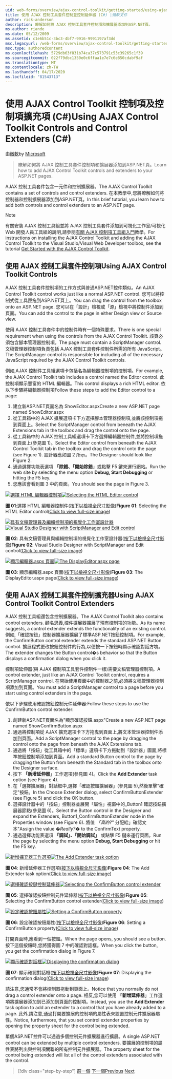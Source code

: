 ```yaml
---
uid: web-forms/overview/ajax-control-toolkit/getting-started/using-ajax-control-toolkit-controls-and-control-extenders-cs
title: 使用 AJAX 控制工具套件控制並控制延伸器 (C#) |微軟文件
author: rick-anderson
description: 瞭解如何將 AJAX 控制工具套件控制項和擴展器添加到ASP.NET頁。
ms.author: riande
ms.date: 05/12/2009
ms.assetid: c1e6b51c-3bc3-4bf7-9916-9991197af3dd
msc.legacyurl: /web-forms/overview/ajax-control-toolkit/getting-started/using-ajax-control-toolkit-controls-and-control-extenders-cs
msc.type: authoredcontent
ms.openlocfilehash: 5729db63f831b74ca37c573791c53c39265c1f39
ms.sourcegitcommit: 022f79dbc1350e0c6ffaa1e7e7c6e850cdabf9af
ms.translationtype: MT
ms.contentlocale: zh-TW
ms.lasthandoff: 04/17/2020
ms.locfileid: "81543713"
---
```

# <a name="using-ajax-control-toolkit-controls-and-control-extenders-c"></a><span data-ttu-id="57798-103">使用 AJAX Control Toolkit 控制項及控制項擴充項 (C#)</span><span class="sxs-lookup"><span data-stu-id="57798-103">Using AJAX Control Toolkit Controls and Control Extenders (C#)</span></span>

<span data-ttu-id="57798-104">由[微軟](https://github.com/microsoft)</span><span class="sxs-lookup"><span data-stu-id="57798-104">by [Microsoft](https://github.com/microsoft)</span></span>

> <span data-ttu-id="57798-105">瞭解如何將 AJAX 控制工具套件控制項和擴展器添加到ASP.NET頁。</span><span class="sxs-lookup"><span data-stu-id="57798-105">Learn how to add AJAX Control Toolkit controls and extenders to your ASP.NET pages.</span></span>

<span data-ttu-id="57798-106">AJAX 控制工具套件包含一元件和控制擴展器。</span><span class="sxs-lookup"><span data-stu-id="57798-106">The AJAX Control Toolkit contains a set of controls and control extenders.</span></span> <span data-ttu-id="57798-107">在本教學中,您將瞭解如何將控制器和控制擴展器添加到ASP.NET頁。</span><span class="sxs-lookup"><span data-stu-id="57798-107">In this brief tutorial, you learn how to add both controls and control extenders to an ASP.NET page.</span></span>

> [!NOTE] 
> 
> <span data-ttu-id="57798-108">有關安裝 AJAX 控制工具組並將 AJAX 控制工具套件添加到可視化工作室/可視化 Web 開發人員工具組的說明,請參閱[有關 AJAX 控制項工具組入門](get-started-with-the-ajax-control-toolkit-cs.md)教學。</span><span class="sxs-lookup"><span data-stu-id="57798-108">For instructions on installing the AJAX Control Toolkit and adding the AJAX Control Toolkit to the Visual Studio/Visual Web Developer toolbox, see the tutorial [Get Started with the AJAX Control Toolkit](get-started-with-the-ajax-control-toolkit-cs.md).</span></span>

## <a name="using-ajax-control-toolkit-controls"></a><span data-ttu-id="57798-109">使用 AJAX 控制工具套件控制項</span><span class="sxs-lookup"><span data-stu-id="57798-109">Using AJAX Control Toolkit Controls</span></span>

<span data-ttu-id="57798-110">AJAX 控制工具套件控制項的工作方式與普通ASP.NET控件類似。</span><span class="sxs-lookup"><span data-stu-id="57798-110">An AJAX Control Toolkit control works just like a normal ASP.NET control.</span></span> <span data-ttu-id="57798-111">您可以將控制式從工具匣拖到ASP.NET頁上。</span><span class="sxs-lookup"><span data-stu-id="57798-111">You can drag the control from the toolbox onto an ASP.NET page.</span></span> <span data-ttu-id="57798-112">您可以在「設計」檢視或「源」檢視中將控制件添加到頁面。</span><span class="sxs-lookup"><span data-stu-id="57798-112">You can add the control to the page in either Design view or Source view.</span></span>

<span data-ttu-id="57798-113">使用 AJAX 控制工具套件中的控制件時有一個特殊要求。</span><span class="sxs-lookup"><span data-stu-id="57798-113">There is one special requirement when using the controls from the AJAX Control Toolkit.</span></span> <span data-ttu-id="57798-114">該頁必須包含腳本管理器控制項。</span><span class="sxs-lookup"><span data-stu-id="57798-114">The page must contain a ScriptManager control.</span></span> <span data-ttu-id="57798-115">文稿管理器控制項負責包括 AJAX 控制工具套件控制件所需的所有 JavaScript。</span><span class="sxs-lookup"><span data-stu-id="57798-115">The ScriptManager control is responsible for including all of the necessary JavaScript required by the AJAX Control Toolkit controls.</span></span>

<span data-ttu-id="57798-116">例如,AJAX 控制件工具組選項卡包括名為編輯器控制項的控制項。</span><span class="sxs-lookup"><span data-stu-id="57798-116">For example, the AJAX Control Toolkit tab includes a control named the Editor control.</span></span> <span data-ttu-id="57798-117">此控制項顯示豐富的 HTML 編輯器。</span><span class="sxs-lookup"><span data-stu-id="57798-117">This control displays a rich HTML editor.</span></span> <span data-ttu-id="57798-118">依以下步驟將編輯器控制項</span><span class="sxs-lookup"><span data-stu-id="57798-118">Follow these steps to add the Editor control to a page:</span></span>

1. <span data-ttu-id="57798-119">建立新ASP.NET頁面名為 ShowEditor.aspx</span><span class="sxs-lookup"><span data-stu-id="57798-119">Create a new ASP.NET page named ShowEditor.aspx</span></span>
2. <span data-ttu-id="57798-120">從工具箱中的 AJAX 擴展選項卡下方選擇腳本管理器控制項,並將該控制項拖到頁面上。</span><span class="sxs-lookup"><span data-stu-id="57798-120">Select the ScriptManager control from beneath the AJAX Extensions tab in the toolbox and drag the control onto the page.</span></span>
3. <span data-ttu-id="57798-121">從工具箱中的 AJAX 控制工具組選項卡下方選擇編輯器控制件,並將控制項拖到頁面上(參見圖 1)。</span><span class="sxs-lookup"><span data-stu-id="57798-121">Select the Editor control from beneath the AJAX Control Toolkit tab in the toolbox and drag the control onto the page (see Figure 1).</span></span> <span data-ttu-id="57798-122">設計器應如圖 2 所示。</span><span class="sxs-lookup"><span data-stu-id="57798-122">The Designer should look like Figure 2.</span></span>
4. <span data-ttu-id="57798-123">通過選擇功能表選項 **「除錯、「開始除錯**」或點擊 F5 鍵來運行網站。</span><span class="sxs-lookup"><span data-stu-id="57798-123">Run the web site by selecting the menu option **Debug, Start Debugging** or hitting the F5 key.</span></span>
5. <span data-ttu-id="57798-124">您應該會看到圖 3 中的頁面。</span><span class="sxs-lookup"><span data-stu-id="57798-124">You should see the page in Figure 3.</span></span>

<span data-ttu-id="57798-125">[![選擇 HTML 編輯器控制項](using-ajax-control-toolkit-controls-and-control-extenders-cs/_static/image1.jpg)](using-ajax-control-toolkit-controls-and-control-extenders-cs/_static/image1.png)</span><span class="sxs-lookup"><span data-stu-id="57798-125">[![Selecting the HTML Editor control](using-ajax-control-toolkit-controls-and-control-extenders-cs/_static/image1.jpg)](using-ajax-control-toolkit-controls-and-control-extenders-cs/_static/image1.png)</span></span>

<span data-ttu-id="57798-126">**圖 01**:選擇 HTML 編輯器控制件([按下以檢視全尺寸影像](using-ajax-control-toolkit-controls-and-control-extenders-cs/_static/image2.png))</span><span class="sxs-lookup"><span data-stu-id="57798-126">**Figure 01**: Selecting the HTML Editor control([Click to view full-size image](using-ajax-control-toolkit-controls-and-control-extenders-cs/_static/image2.png))</span></span>

<span data-ttu-id="57798-127">[![具有文稿管理員及編輯控制項的視覺化工作室設計器](using-ajax-control-toolkit-controls-and-control-extenders-cs/_static/image2.jpg)](using-ajax-control-toolkit-controls-and-control-extenders-cs/_static/image3.png)</span><span class="sxs-lookup"><span data-stu-id="57798-127">[![Visual Studio Designer with ScriptManager and Edit control](using-ajax-control-toolkit-controls-and-control-extenders-cs/_static/image2.jpg)](using-ajax-control-toolkit-controls-and-control-extenders-cs/_static/image3.png)</span></span>

<span data-ttu-id="57798-128">**圖 02**: 具有文稿管理員與編輯控制項的視覺化工作室設計器([按下以檢視全尺寸影像](using-ajax-control-toolkit-controls-and-control-extenders-cs/_static/image4.png))</span><span class="sxs-lookup"><span data-stu-id="57798-128">**Figure 02**: Visual Studio Designer with ScriptManager and Edit control([Click to view full-size image](using-ajax-control-toolkit-controls-and-control-extenders-cs/_static/image4.png))</span></span>

<span data-ttu-id="57798-129">[![顯示編輯器.aspx 頁面](using-ajax-control-toolkit-controls-and-control-extenders-cs/_static/image3.jpg)](using-ajax-control-toolkit-controls-and-control-extenders-cs/_static/image5.png)</span><span class="sxs-lookup"><span data-stu-id="57798-129">[![The DisplayEditor.aspx page](using-ajax-control-toolkit-controls-and-control-extenders-cs/_static/image3.jpg)](using-ajax-control-toolkit-controls-and-control-extenders-cs/_static/image5.png)</span></span>

<span data-ttu-id="57798-130">**圖 03**: 顯示編輯器.aspx 頁面([按下以檢視全尺寸影像](using-ajax-control-toolkit-controls-and-control-extenders-cs/_static/image6.png))</span><span class="sxs-lookup"><span data-stu-id="57798-130">**Figure 03**: The DisplayEditor.aspx page([Click to view full-size image](using-ajax-control-toolkit-controls-and-control-extenders-cs/_static/image6.png))</span></span>

## <a name="using-ajax-control-toolkit-control-extenders"></a><span data-ttu-id="57798-131">使用 AJAX 控制工具套件控制擴充器</span><span class="sxs-lookup"><span data-stu-id="57798-131">Using AJAX Control Toolkit Control Extenders</span></span>

<span data-ttu-id="57798-132">AJAX 控制工具組還包含控制擴展器。</span><span class="sxs-lookup"><span data-stu-id="57798-132">The AJAX Control Toolkit also contains control extenders.</span></span> <span data-ttu-id="57798-133">顧名思義,控件擴展器擴展了現有控制項的功能。</span><span class="sxs-lookup"><span data-stu-id="57798-133">As its name suggests, a control extender extends the functionality of an existing control.</span></span> <span data-ttu-id="57798-134">例如,「確認按鈕」控制器擴展器擴展了標準ASP.NET按鈕控制項。</span><span class="sxs-lookup"><span data-stu-id="57798-134">For example, the ConfirmButton control extender extends the standard ASP.NET Button control.</span></span> <span data-ttu-id="57798-135">擴展程式更改按鈕控制件的行為,以便按一下按鈕時顯示確認對話方塊。</span><span class="sxs-lookup"><span data-stu-id="57798-135">The extender changes the Button control�s behavior so that the Button displays a confirmation dialog when you click it.</span></span>

<span data-ttu-id="57798-136">控制項延伸器(與 AJAX 控制項工具套件控制件一樣)需要文稿管理器控制項。</span><span class="sxs-lookup"><span data-stu-id="57798-136">A control extender, just like an AJAX Control Toolkit control, requires a ScriptManager control.</span></span> <span data-ttu-id="57798-137">在開始使用頁面中的控制器之前,必須將文稿管理器控制項添加到頁面。</span><span class="sxs-lookup"><span data-stu-id="57798-137">You must add a ScriptManager control to a page before you start using control extenders in the page.</span></span>

<span data-ttu-id="57798-138">依以下步驟使用確認按鈕控制元件延伸器:</span><span class="sxs-lookup"><span data-stu-id="57798-138">Follow these steps to use the ConfirmButton control extender:</span></span>

1. <span data-ttu-id="57798-139">創建新ASP.NET頁面名為"顯示確認按鈕.aspx"</span><span class="sxs-lookup"><span data-stu-id="57798-139">Create a new ASP.NET page named ShowConfirmButton.aspx</span></span>
2. <span data-ttu-id="57798-140">通過將控制項從 AJAX 擴充選項卡下方拖曳到頁面上,將文本管理器控制件添加到頁面。</span><span class="sxs-lookup"><span data-stu-id="57798-140">Add a ScriptManager control to the page by dragging the control onto the page from beneath the AJAX Extensions tab.</span></span>
3. <span data-ttu-id="57798-141">通過將「按鈕」從工具箱中的「標準」選項卡下方拖動到「設計器」圖面,將標準按鈕控制項添加到頁面。</span><span class="sxs-lookup"><span data-stu-id="57798-141">Add a standard Button control to the page by dragging the Button from beneath the Standard tab in the toolbox onto the Designer surface.</span></span>
4. <span data-ttu-id="57798-142">按下 **「新增延伸器**」工作選項(參見圖 4)。</span><span class="sxs-lookup"><span data-stu-id="57798-142">Click the **Add Extender** task option (see Figure 4).</span></span>
5. <span data-ttu-id="57798-143">在「選擇擴展器」對話框中,選擇「確認按鈕擴展器」(參見圖 5),然後單擊"確定"按鈕。</span><span class="sxs-lookup"><span data-stu-id="57798-143">In the Choose Extender dialog, select ConfirmButtonExtender (see Figure 5) and click the OK button.</span></span>
6. <span data-ttu-id="57798-144">選擇設計器中的「按鈕」控制器並展開「屬性」視窗中的\_Button1 確認按鈕擴展器節點(參見圖 6)。</span><span class="sxs-lookup"><span data-stu-id="57798-144">Select the Button control in the Designer and expand the Extenders, Button1\_ConfirmButtonExtender node in the Properties window (see Figure 6).</span></span> <span data-ttu-id="57798-145">將值 *「真的?"* 分配給」確認文本"</span><span class="sxs-lookup"><span data-stu-id="57798-145">Assign the value *�Really?�* to the ConfirmText property.</span></span>
7. <span data-ttu-id="57798-146">通過選擇功能表選項 **「調試」、「開始調試」** 或點擊 F5 鍵來運行頁面。</span><span class="sxs-lookup"><span data-stu-id="57798-146">Run the page by selecting the menu option **Debug, Start Debugging** or hit the F5 key.</span></span>

<span data-ttu-id="57798-147">[![新增擴充器工作選項](using-ajax-control-toolkit-controls-and-control-extenders-cs/_static/image4.jpg)](using-ajax-control-toolkit-controls-and-control-extenders-cs/_static/image7.png)</span><span class="sxs-lookup"><span data-stu-id="57798-147">[![The Add Extender task option](using-ajax-control-toolkit-controls-and-control-extenders-cs/_static/image4.jpg)](using-ajax-control-toolkit-controls-and-control-extenders-cs/_static/image7.png)</span></span>

<span data-ttu-id="57798-148">**圖 04**: 新增延伸器工作選項([按下以檢視全尺寸影像](using-ajax-control-toolkit-controls-and-control-extenders-cs/_static/image8.png))</span><span class="sxs-lookup"><span data-stu-id="57798-148">**Figure 04**: The Add Extender task option([Click to view full-size image](using-ajax-control-toolkit-controls-and-control-extenders-cs/_static/image8.png))</span></span>

<span data-ttu-id="57798-149">[![選擇確認按鍵控制延伸器](using-ajax-control-toolkit-controls-and-control-extenders-cs/_static/image5.jpg)](using-ajax-control-toolkit-controls-and-control-extenders-cs/_static/image9.png)</span><span class="sxs-lookup"><span data-stu-id="57798-149">[![Selecting the ConfirmButton control extender](using-ajax-control-toolkit-controls-and-control-extenders-cs/_static/image5.jpg)](using-ajax-control-toolkit-controls-and-control-extenders-cs/_static/image9.png)</span></span>

<span data-ttu-id="57798-150">**圖 05**: 選擇確認按鈕控制元件延伸器([按下以檢視全尺寸影像](using-ajax-control-toolkit-controls-and-control-extenders-cs/_static/image10.png))</span><span class="sxs-lookup"><span data-stu-id="57798-150">**Figure 05**: Selecting the ConfirmButton control extender([Click to view full-size image](using-ajax-control-toolkit-controls-and-control-extenders-cs/_static/image10.png))</span></span>

<span data-ttu-id="57798-151">[![設定確認按鈕屬性](using-ajax-control-toolkit-controls-and-control-extenders-cs/_static/image6.jpg)](using-ajax-control-toolkit-controls-and-control-extenders-cs/_static/image11.png)</span><span class="sxs-lookup"><span data-stu-id="57798-151">[![Setting a ConfirmButton property](using-ajax-control-toolkit-controls-and-control-extenders-cs/_static/image6.jpg)](using-ajax-control-toolkit-controls-and-control-extenders-cs/_static/image11.png)</span></span>

<span data-ttu-id="57798-152">**圖 06**: 設定確認按鈕屬性([按下以檢視全尺寸影像](using-ajax-control-toolkit-controls-and-control-extenders-cs/_static/image12.png))</span><span class="sxs-lookup"><span data-stu-id="57798-152">**Figure 06**: Setting a ConfirmButton property([Click to view full-size image](using-ajax-control-toolkit-controls-and-control-extenders-cs/_static/image12.png))</span></span>

<span data-ttu-id="57798-153">打開頁面時,應看到一個按鈕。</span><span class="sxs-lookup"><span data-stu-id="57798-153">When the page opens, you should see a button.</span></span> <span data-ttu-id="57798-154">按下這個按鈕時,您將獲得圖 7 中的確認對話框。</span><span class="sxs-lookup"><span data-stu-id="57798-154">When you click the button, you get the confirmation dialog in Figure 7.</span></span>

<span data-ttu-id="57798-155">[![顯示確認對話框](using-ajax-control-toolkit-controls-and-control-extenders-cs/_static/image7.jpg)](using-ajax-control-toolkit-controls-and-control-extenders-cs/_static/image13.png)</span><span class="sxs-lookup"><span data-stu-id="57798-155">[![Displaying the confirmation dialog](using-ajax-control-toolkit-controls-and-control-extenders-cs/_static/image7.jpg)](using-ajax-control-toolkit-controls-and-control-extenders-cs/_static/image13.png)</span></span>

<span data-ttu-id="57798-156">**圖 07**: 顯示確認對話框([按下以檢視全尺寸影像](using-ajax-control-toolkit-controls-and-control-extenders-cs/_static/image14.png))</span><span class="sxs-lookup"><span data-stu-id="57798-156">**Figure 07**: Displaying the confirmation dialog([Click to view full-size image](using-ajax-control-toolkit-controls-and-control-extenders-cs/_static/image14.png))</span></span>

<span data-ttu-id="57798-157">請注意,您通常不會將控制器拖動到頁面上。</span><span class="sxs-lookup"><span data-stu-id="57798-157">Notice that you normally do not drag a control extender onto a page.</span></span> <span data-ttu-id="57798-158">相反,您可以使用 **「新增延伸器**」工作選項將擴展器添加到已添加到頁面的控制項。</span><span class="sxs-lookup"><span data-stu-id="57798-158">Instead, you use the **Add Extender** task option to add an extender to a control that you have already added to a page.</span></span> <span data-ttu-id="57798-159">此外,請注意,通過打開要擴展的控制項的屬性表來設置控制元件擴展器屬性。</span><span class="sxs-lookup"><span data-stu-id="57798-159">Notice, furthermore, that you set control extender properties by opening the property sheet for the control being extended.</span></span>

<span data-ttu-id="57798-160">單個ASP.NET控件可以通過多個控制元件擴展器進行擴展。</span><span class="sxs-lookup"><span data-stu-id="57798-160">A single ASP.NET control can be extended by multiple control extenders.</span></span> <span data-ttu-id="57798-161">要擴展的控制項的屬性表將列出與控制項關聯的所有控制元件擴展器。</span><span class="sxs-lookup"><span data-stu-id="57798-161">The property sheet for the control being extended will list all of the control extenders associated with the control.</span></span>

> [!div class="step-by-step"]
> <span data-ttu-id="57798-162">[前一個](get-started-with-the-ajax-control-toolkit-cs.md)
> [下一個](creating-a-custom-ajax-control-toolkit-control-extender-cs.md)</span><span class="sxs-lookup"><span data-stu-id="57798-162">[Previous](get-started-with-the-ajax-control-toolkit-cs.md)
[Next](creating-a-custom-ajax-control-toolkit-control-extender-cs.md)</span></span>
